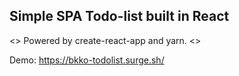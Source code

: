 ## Simple SPA Todo-list built in React 
<<Class Component>>
Powered by create-react-app and yarn.
<<archived>>

Demo: https://bkko-todolist.surge.sh/
